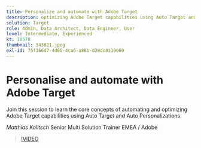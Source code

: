 ```yaml
---
title: Personalize and automate with Adobe Target
description: optimizing Adobe Target capabilities using Auto Target and Auto Personalizations
solution: Target
role: Admin, Data Architect, Data Engineer, User
level: Intermediate, Experienced
kt: 10578
thumbnail: 343821.jpeg
exl-id: 75f166d7-4d65-4ca6-a88b-d28dc8119069
---
```

# Personalise and automate with Adobe Target

Join this session to learn the core concepts of automating and optimizing Adobe Target capabilities using Auto Target and Auto Personalizations.

*Matthias Kolitsch* Senior Multi Solution Trainer EMEA / Adobe

>[!VIDEO](https://video.tv.adobe.com/v/343821/?quality=12&learn=on)
